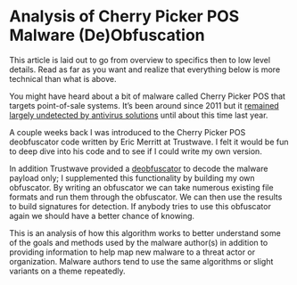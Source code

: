 # Analysis of Cherry Picker POS Malware (De)Obfuscation
This article is laid out to go from overview to specifics then to low level
details. Read as far as you want and realize that everything below is more
technical than what is above.

You might have heard about a bit of malware called Cherry Picker POS that
targets point-of-sale systems. It’s been around since 2011 but it
[remained largely undetected by antivirus solutions](http://www.darkreading.com/vulnerabilities---threats/cherry-picker-pos-malware-has-remained-hidden-for-four-years/d/d-id/1323128)
until about this time last year.

A couple weeks back I was introduced to the Cherry Picker POS deobfuscator
code written by Eric Merritt at Trustwave. I felt it would be fun to deep
dive into his code and to see if I could write my own version.

In addition Trustwave provided a [deobfuscator](https://github.com/SpiderLabs/malware-analysis/blob/master/Python/CherryPicker/cherryConfig.py)
to decode the malware payload only; I supplemented this functionality by
building my own obfuscator. By writing an obfuscator we can take numerous
existing file formats and run them through the obfuscator. We can then use
the results to build signatures for detection. If anybody tries to use this
obfuscator again we should have a better chance of knowing.

This is an analysis of how this algorithm works to better understand some of
the goals and methods used by the malware author(s) in addition to providing
information to help map new malware to a threat actor or organization.
Malware authors tend to use the same algorithms or slight variants on a theme
repeatedly.
